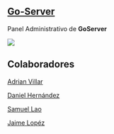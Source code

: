 <h2><a href="http://tienda-danielh364.rhcloud.com/">Go-Server</h2></a>

<p>Panel Administrativo de <strong>GoServer</strong> </p>
<a href='http://www4.zippyshare.com/v/XHyQQBLl/file.html'><img src='http://www4.zippyshare.com/scaled/XHyQQBLl/file.html' border='0' /></a>

<h2>Colaboradores</h2>

<p><a href="https://github.com/ralliv">Adrian Villar</p></a>
<p><a href="https://github.com/danielh364">Daniel Hernández</p></a>
<p><a href="https://github.com/samuvl">Samuel Lao</p></a>
<p><a href="https://github.com/jaiminator">Jaime Lopéz</p></a>
